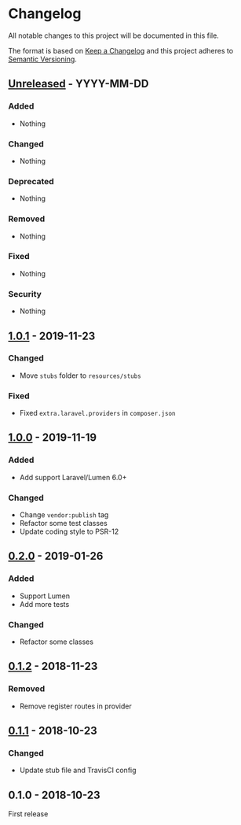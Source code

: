 # Changelog
All notable changes to this project will be documented in this file.

The format is based on [Keep a Changelog](http://keepachangelog.com/en/1.0.0/)
and this project adheres to [Semantic Versioning](http://semver.org/spec/v2.0.0.html).

## [Unreleased] - YYYY-MM-DD

### Added
- Nothing

### Changed
- Nothing

### Deprecated
- Nothing

### Removed
- Nothing

### Fixed
- Nothing

### Security
- Nothing




## [1.0.1] - 2019-11-23

### Changed
- Move `stubs` folder to `resources/stubs`

### Fixed
- Fixed `extra.laravel.providers` in `composer.json` 




## [1.0.0] - 2019-11-19

### Added
- Add support Laravel/Lumen 6.0+

### Changed
- Change `vendor:publish` tag
- Refactor some test classes
- Update coding style to PSR-12




## [0.2.0] - 2019-01-26

### Added
- Support Lumen
- Add more tests

### Changed
- Refactor some classes




## [0.1.2] - 2018-11-23

### Removed
- Remove register routes in provider




## [0.1.1] - 2018-10-23

### Changed
- Update stub file and TravisCI config




## 0.1.0 - 2018-10-23

First release




[0.1.1]:      https://github.com/oanhnn/laravel-handlers/compare/v0.1.0...v0.1.1
[0.1.2]:      https://github.com/oanhnn/laravel-handlers/compare/v0.1.1...v0.1.2
[0.2.0]:      https://github.com/oanhnn/laravel-handlers/compare/v0.1.2...v0.2.0
[1.0.0]:      https://github.com/oanhnn/laravel-handlers/compare/v0.2.0...v1.0.0
[1.0.1]:      https://github.com/oanhnn/laravel-handlers/compare/v1.0.0...v1.0.1
[Unreleased]: https://github.com/oanhnn/laravel-handlers/compare/v1.0.1...develop

